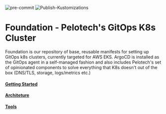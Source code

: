 ![pre-commit](https://github.com/pelotech/foundation/actions/workflows/pre-commit.yaml/badge.svg)
![Publish-Kustomizations](https://github.com/pelotech/foundation/actions/workflows/publish-kustomizations.yaml/badge.svg)


# Foundation - Pelotech's GitOps K8s Cluster
Foundation is our repository of base, reusable manifests for setting up GitOps k8s clusters, currently targeted for AWS EKS. ArgoCD is installed as the GitOps agent in a self-managed fashion and also includes Pelotech's set of opinionated components to solve everything that K8s doesn't out of the box (DNS/TLS, storage, logs/metrics etc.)

#### [Getting Started](./GETTING-STARTED.md)
#### [Architeture](./ARCHITECTURE.md)
#### [Tools](./TOOLS.md)

